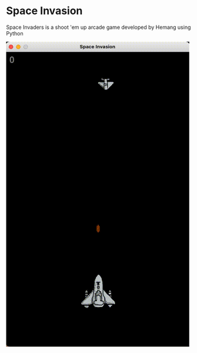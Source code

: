 # Space Invasion

Space Invaders is a shoot 'em up arcade game developed by Hemang using Python

[![Output](gameplay.gif)](https://github.com/hemangsharma/spaceinvasion/blob/main/gameplay.gif)
